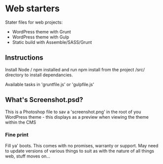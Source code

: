 # Web starters
Stater files for web projects:

* WordPress theme with Grunt
* WordPress theme with Gulp
* Static build with Assemble/SASS/Grunt

## Instructions
Install Node / npm installed and run npm install from the project /src/ directory to install dependancies. 

Available tasks in 'gruntfile.js' or 'gulpfile.js'

## What's Screenshot.psd?
This is a Photoshop file to sav a 'screenshot.png' in the root of you WordPress theme - this displays as a preview when viewing the theme within the CMS


### Fine print
Fill ya' boots. This comes with no promises, warranty or support. May need to update versions of various things to suit as with the nature of all things web, stuff moves on... 